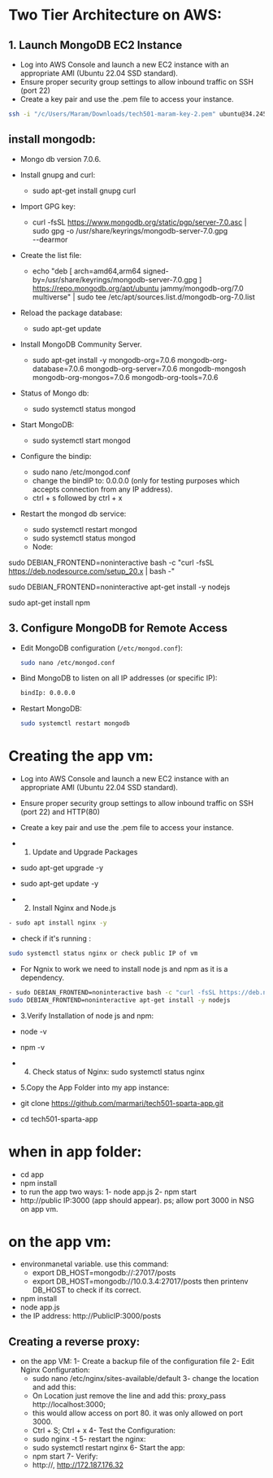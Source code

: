 # Two Tier Architecture on AWS:

## 1. **Launch MongoDB EC2 Instance**
   - Log into AWS Console and launch a new EC2 instance with an appropriate AMI (Ubuntu 22.04 SSD standard).
   - Ensure proper security group settings to allow inbound traffic on SSH (port 22)
   - Create a key pair and use the .pem file to access your instance.
  ```bash
  ssh -i "/c/Users/Maram/Downloads/tech501-maram-key-2.pem" ubuntu@34.245.14.9
```


## install mongodb:
- Mongo db version 7.0.6.
- Install gnupg and curl:
    - sudo apt-get install gnupg curl
- Import GPG key:
    - curl -fsSL https://www.mongodb.org/static/pgp/server-7.0.asc | \
   sudo gpg -o /usr/share/keyrings/mongodb-server-7.0.gpg \
   --dearmor

- Create the list file:
    - echo "deb [ arch=amd64,arm64 signed-by=/usr/share/keyrings/mongodb-server-7.0.gpg ] https://repo.mongodb.org/apt/ubuntu jammy/mongodb-org/7.0 multiverse" | sudo tee /etc/apt/sources.list.d/mongodb-org-7.0.list
- Reload the package database:
    - sudo apt-get update
- Install MongoDB Community Server.
  - sudo apt-get install -y mongodb-org=7.0.6 mongodb-org-database=7.0.6 mongodb-org-server=7.0.6 mongodb-mongosh mongodb-org-mongos=7.0.6 mongodb-org-tools=7.0.6
- Status of Mongo db:
  - sudo systemctl status mongod
- Start MongoDB:
  - sudo systemctl start mongod 
- Configure the bindip:
  - sudo nano /etc/mongod.conf
  - change the bindIP to: 0.0.0.0 (only for testing purposes which accepts connection from any IP address). 
  - ctrl + s followed by ctrl + x
- Restart the mongod db service:
  - sudo systemctl restart mongod
  - sudo systemctl status mongod
  - Node:
 
sudo DEBIAN_FRONTEND=noninteractive bash -c "curl -fsSL https://deb.nodesource.com/setup_20.x | bash -"

sudo DEBIAN_FRONTEND=noninteractive apt-get install -y nodejs

sudo apt-get install npm

## 3. **Configure MongoDB for Remote Access**
   - Edit MongoDB configuration (`/etc/mongod.conf`):
     ```bash
     sudo nano /etc/mongod.conf
     ```
   - Bind MongoDB to listen on all IP addresses (or specific IP):
     ```bash
     bindIp: 0.0.0.0
     ```
   - Restart MongoDB:
     ```bash
     sudo systemctl restart mongodb
     ```

# Creating the app vm:
   - Log into AWS Console and launch a new EC2 instance with an appropriate AMI (Ubuntu 22.04 SSD standard).
   - Ensure proper security group settings to allow inbound traffic on SSH (port 22) and HTTP(80)
   - Create a key pair and use the .pem file to access your instance.


- 1. Update and Upgrade Packages
- sudo apt-get upgrade -y
- sudo apt-get update -y 

- 2. Install Nginx and Node.js

```bash
- sudo apt install nginx -y
```

- check if it's running : 
```bash
sudo systemctl status nginx or check public IP of vm
``` 
- For Ngnix to work we need to install node js and npm as it is a dependency.

```bash
- sudo DEBIAN_FRONTEND=noninteractive bash -c "curl -fsSL https://deb.nodesource.com/setup_20.x | bash -" && \
sudo DEBIAN_FRONTEND=noninteractive apt-get install -y nodejs
```

- 3.Verify Installation of node js and npm:
- node -v
- npm -v

- 4. Check status of Nginx:
sudo systemctl status nginx

- 5.Copy the App Folder into my app instance:
- git clone https://github.com/marmari/tech501-sparta-app.git
- cd tech501-sparta-app


# when in app folder: 
- cd app
- npm install
- to run the app two ways: 
    1- node app.js
    2- npm start 
- http://public IP:3000 (app should appear). ps; allow port 3000 in NSG on app vm.
 

 # on the app vm:

- environmanetal variable. use this command:
    - export DB_HOST=mongodb://<private IP>:27017/posts
    - export DB_HOST=mongodb://10.0.3.4:27017/posts
then printenv DB_HOST to check if its correct. 
- npm install
- node app.js
- the IP address: http://PublicIP:3000/posts


## Creating a reverse proxy:
- on the app VM:
1- Create a backup file of the configuration file
2- Edit Nginx Configuration:
    - sudo nano /etc/nginx/sites-available/default
3- change the location and add this:
    - On Location just remove the line and add this: proxy_pass http://localhost:3000;
    - this would allow access on port 80. it was only allowed on port 3000.
    - Ctrl + S; Ctrl + x
4- Test the Configuration:
    - sudo nginx -t
5- restart the nginx:
    - sudo systemctl restart nginx
6- Start the app:
    - npm start
7- Verify:
    - http://<your-public-ip>, http://172.187.176.32


